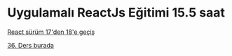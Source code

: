 # Uygulamalı ReactJs Eğitimi 15.5 saat

[React sürüm 17'den 18'e geçiş](src/surum-17den-18e-gecis.md)

[36. Ders burada](src/36-ders.md)